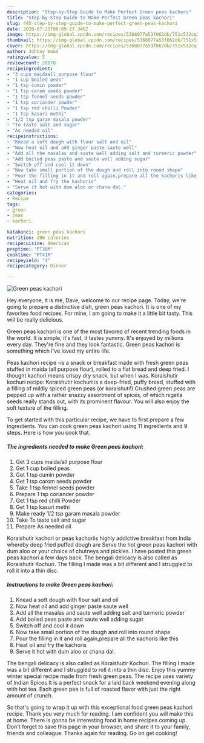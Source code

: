 ```yaml
---
description: "Step-by-Step Guide to Make Perfect Green peas kachori"
title: "Step-by-Step Guide to Make Perfect Green peas kachori"
slug: 445-step-by-step-guide-to-make-perfect-green-peas-kachori
date: 2020-07-25T08:09:17.346Z
image: https://img-global.cpcdn.com/recipes/5368077a53f062db/751x532cq70/green-peas-kachori-recipe-main-photo.jpg
thumbnail: https://img-global.cpcdn.com/recipes/5368077a53f062db/751x532cq70/green-peas-kachori-recipe-main-photo.jpg
cover: https://img-global.cpcdn.com/recipes/5368077a53f062db/751x532cq70/green-peas-kachori-recipe-main-photo.jpg
author: Johnny Wood
ratingvalue: 5
reviewcount: 20078
recipeingredient:
- "3 cups maidaall purpose flour"
- "1 cup boiled peas"
- "1 tsp cumin powder"
- "1 tsp carom seeds powder"
- "1 tsp fennel seeds powder"
- "1 tsp coriander powder"
- "1 tsp red chilli Powder"
- "1 tsp kasuri methi"
- "1/2 tsp garam masala powder"
- "To taste salt and sugar"
- "As needed oil"
recipeinstructions:
- "Knead a soft dough with flour salt and oil"
- "Now heat oil and add ginger paste saute well"
- "Add all the masalas and saute well adding salt and turmeric powder"
- "Add boiled peas paste and saute well adding sugar"
- "Switch off and cool it down"
- "Now take small portion of the dough and roll into round shape"
- "Pour the filling in it and roll again,prepare all the kachoris like this"
- "Heat oil and fry the kachoris"
- "Serve it hot with dum aloo or chana dal."
categories:
- Recipe
tags:
- green
- peas
- kachori

katakunci: green peas kachori 
nutrition: 196 calories
recipecuisine: American
preptime: "PT38M"
cooktime: "PT41M"
recipeyield: "4"
recipecategory: Dinner

---
```



![Green peas kachori](https://img-global.cpcdn.com/recipes/5368077a53f062db/751x532cq70/green-peas-kachori-recipe-main-photo.jpg)

Hey everyone, it is me, Dave, welcome to our recipe page. Today, we're going to prepare a distinctive dish, green peas kachori. It is one of my favorites food recipes. For mine, I am going to make it a little bit tasty. This will be really delicious.

Green peas kachori is one of the most favored of recent trending foods in the world. It is simple, it's fast, it tastes yummy. It's enjoyed by millions every day. They're fine and they look fantastic. Green peas kachori is something which I've loved my entire life.

Peas kachori recipe -is a snack or breakfast made with fresh green peas stuffed in maida (all purpose flour), rolled to a flat bread and deep fried. I thought kachori means crispy dry snack, but when I was. Koraishutir kochuri recipe: Koraishutir kochuri is a deep-fried, puffy bread, stuffed with a filling of mildly spiced green peas (or koraishuti!) Crushed green peas are pepped up with a rather snazzy assortment of spices, of which nigella seeds really stands out, with its prominent flavour. You will also enjoy the soft texture of the filling.


To get started with this particular recipe, we have to first prepare a few ingredients. You can cook green peas kachori using 11 ingredients and 9 steps. Here is how you cook that.

<!--inarticleads1-->

##### The ingredients needed to make Green peas kachori:

1. Get 3 cups maida/all purpose flour
1. Get 1 cup boiled peas
1. Get 1 tsp cumin powder
1. Get 1 tsp carom seeds powder
1. Take 1 tsp fennel seeds powder
1. Prepare 1 tsp coriander powder
1. Get 1 tsp red chilli Powder
1. Get 1 tsp kasuri methi
1. Make ready 1/2 tsp garam masala powder
1. Take To taste salt and sugar
1. Prepare As needed oil


Koraishutir kachori or peas kachoriis highly addictive breakfast from India whereby deep fried puffed dough are Serve the hot green peas kachori with dum aloo or your choice of chutneys and pickles. I have posted this green peas kachori a few days back. The bengali delicacy is also called as Koraishutir Kochuri. The filling I made was a bit different and I struggled to roll it into a thin disc. 

<!--inarticleads2-->

##### Instructions to make Green peas kachori:

1. Knead a soft dough with flour salt and oil
1. Now heat oil and add ginger paste saute well
1. Add all the masalas and saute well adding salt and turmeric powder
1. Add boiled peas paste and saute well adding sugar
1. Switch off and cool it down
1. Now take small portion of the dough and roll into round shape
1. Pour the filling in it and roll again,prepare all the kachoris like this
1. Heat oil and fry the kachoris
1. Serve it hot with dum aloo or chana dal.


The bengali delicacy is also called as Koraishutir Kochuri. The filling I made was a bit different and I struggled to roll it into a thin disc. Enjoy this yummy winter special recipe made from fresh green peas. The recipe uses variety of Indian Spices It is a perfect snack for a laid back weekend evening along with hot tea. Each green pea is full of roasted flavor with just the right amount of crunch. 

So that's going to wrap it up with this exceptional food green peas kachori recipe. Thank you very much for reading. I am confident you will make this at home. There is gonna be interesting food in home recipes coming up. Don't forget to save this page in your browser, and share it to your family, friends and colleague. Thanks again for reading. Go on get cooking!
